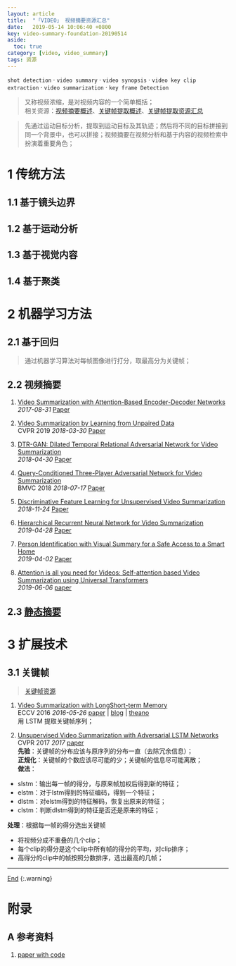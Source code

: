 ```yaml
---
layout: article
title:  "「VIDEO」 视频摘要资源汇总"
date:   2019-05-14 10:06:40 +0800
key: video-summary-foundation-20190514
aside:
  toc: true
category: [video, video_summary]
tags: 资源
---
```

<span id='head'></span>
`shot detection` · `video summary` · `video synopsis` · `video key clip extraction` · `video summarization` · `key frame Detection`   

>又称视频浓缩，是对视频内容的一个简单概括；       
相关资源：[视频摘要概述](/video/video_summary/2019/06/10/survey.html)、[关键帧提取概述](/video/key_frame/2019/08/08/survey.html)、[关键帧提取资源汇总](/video/key_frame/2019/06/12/foundation.html)     


<!--more-->

>先通过运动目标分析，提取到运动目标及其轨迹；然后将不同的目标拼接到同一个背景中，也可以拼接；视频摘要在视频分析和基于内容的视频检索中扮演着重要角色；    



# 1 传统方法
## 1.1 基于镜头边界

## 1.2 基于运动分析

## 1.3 基于视觉内容

## 1.4 基于聚类


# 2 机器学习方法

## 2.1 基于回归
>通过机器学习算法对每帧图像进行打分，取最高分为关键帧；   

## 2.2 视频摘要

1. [Video Summarization with Attention-Based Encoder-Decoder Networks](http://cn.arxiv.org/abs/1708.09545)   
*2017-08-31* [Paper](https://arxiv.org/abs/1708.09545)   

1. [Video Summarization by Learning from Unpaired Data](http://cn.arxiv.org/abs/1805.12174)   
CVPR 2019 *2018-03-30* [Paper](https://arxiv.org/abs/1805.12174)   

1. [DTR-GAN: Dilated Temporal Relational Adversarial Network for Video Summarization](http://cn.arxiv.org/abs/1804.11228)   
*2018-04-30* [Paper](https://arxiv.org/abs/1804.11228)   

1. [Query-Conditioned Three-Player Adversarial Network for Video Summarization](http://cn.arxiv.org/abs/1807.06677)   
BMVC 2018 *2018-07-17* [Paper](https://arxiv.org/abs/1807.06677)   

1. [Discriminative Feature Learning for Unsupervised Video Summarization](http://cn.arxiv.org/abs/1811.09791)   
*2018-11-24* [Paper](https://arxiv.org/abs/1811.09791)    

1. [Hierarchical Recurrent Neural Network for Video Summarization](http://cn.arxiv.org/abs/1904.12251)   
*2019-04-28* [Paper](https://arxiv.org/abs/1904.12251)   

1. [Person Identification with Visual Summary for a Safe Access to a Smart Home](http://cn.arxiv.org/abs/1904.01178)   
*2019-04-02* [Paper](https://arxiv.org/abs/1904.01178)   

1. [Attention is all you need for Videos: Self-attention based Video Summarization using Universal Transformers](http://cn.arxiv.org/abs/1906.02792)   
*2019-06-06* [paper](https://arxiv.org/abs/1906.02792)    


## 2.3 [静态摘要](/video/key_frame/2019/06/12/foundation.html)

# 3 扩展技术
## 3.1 关键帧
>[关键帧资源](/video/key_frame/2019/06/12/foundation.html)    

1. [Video Summarization with LongShort-term Memory](http://cn.arxiv.org/abs/1605.08110)    
ECCV 2016 *2016-05-26* [paper](https://arxiv.org/abs/1605.08110) | [blog](https://blog.csdn.net/nana13628679472/article/details/82826592) | [theano](https://github.com/kezhang-cs/Video-Summarization-with-LSTM)              
用 LSTM 提取关键帧序列；     

1. [Unsupervised Video Summarization with Adversarial LSTM Networks](http://web.engr.oregonstate.edu/~sinisa/research/publications/cvpr17_summarization.pdf)     
CVPR 2017 *2017* [paper](http://web.engr.oregonstate.edu/~sinisa/research/publications/cvpr17_summarization.pdf)    
**先验**：关键帧的分布应该与原序列的分布一直（去除冗余信息）；  
**正规化**：关键帧的个数应该尽可能的少；关键帧的信息尽可能离散；   
**做法**：    
- slstm：输出每一帧的得分，与原来帧加权后得到新的特征；      
- elstm：对于lstm得到的特征编码，得到一个特征；      
- dlstm：对elstm得到的特征解码，恢复出原来的特征；      
- clstm：判断dlstm得到的特征是否还是原来的特征；      

**处理**：根据每一帧的得分选出关键帧     
- 将视频分成不重叠的几个clip；      
- 每个clip的得分是这个clip中所有帧的得分的平均，对clip排序；      
- 高得分的clip中的帧按照分数排序，选出最高的几帧；      



-------------------  
[End](#head)
{:.warning}  


# 附录
## A 参考资料
1. [paper with code](https://paperswithcode.com/task/video-summarization/codeless)    
